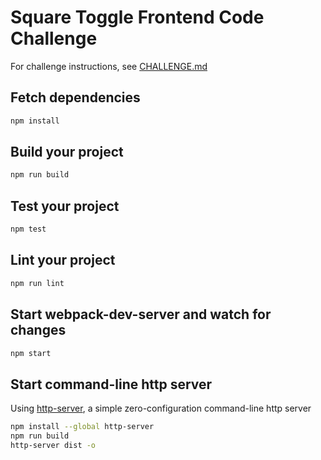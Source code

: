 # Square Toggle Frontend Code Challenge

For challenge instructions, see [CHALLENGE.md](../../blob/main/CHALLENGE.md)

## Fetch dependencies

```bash
npm install
```

## Build your project

```bash
npm run build
```

## Test your project

```bash
npm test
```

## Lint your project

```bash
npm run lint
```

## Start webpack-dev-server and watch for changes

```bash
npm start
```

## Start command-line http server

Using [http-server](https://www.npmjs.com/package/http-server), a simple zero-configuration command-line http server

```bash
npm install --global http-server
npm run build
http-server dist -o
```
